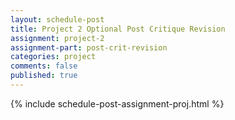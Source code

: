 ```yaml
---
layout: schedule-post
title: Project 2 Optional Post Critique Revision
assignment: project-2
assignment-part: post-crit-revision
categories: project
comments: false
published: true
---
```

{% include schedule-post-assignment-proj.html %}
